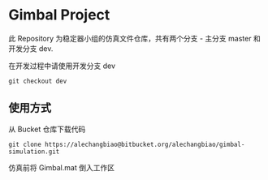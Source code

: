 # Gimbal Project

此 Repository 为稳定器小组的仿真文件仓库，共有两个分支 - 主分支 master 和开发分支 dev.

在开发过程中请使用开发分支 dev

```
git checkout dev
```

## 使用方式

从 Bucket 仓库下载代码

```
git clone https://alechangbiao@bitbucket.org/alechangbiao/gimbal-simulation.git
```

仿真前将 Gimbal.mat 倒入工作区
